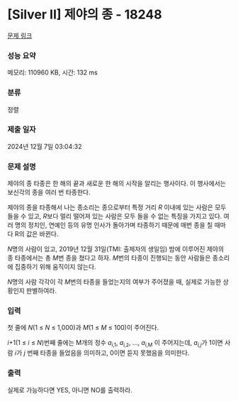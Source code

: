 # [Silver II] 제야의 종 - 18248 

[문제 링크](https://www.acmicpc.net/problem/18248) 

### 성능 요약

메모리: 110960 KB, 시간: 132 ms

### 분류

정렬

### 제출 일자

2024년 12월 7일 03:04:32

### 문제 설명

<p>제야의 종 타종은 한 해의 끝과 새로운 한 해의 시작을 알리는 행사이다. 이 행사에서는 보신각의 종을 여러 번 타종한다.</p>

<p>제야의 종을 타종해서 나는 종소리는 종으로부터 특정 거리 <em>R</em> 이내에 있는 사람은 모두 들을 수 있고, <em>R</em>보다 멀리 떨어져 있는 사람은 모두 들을 수 없는 특징을 가지고 있다. 여러 명의 정치인, 연예인 등의 유명 인사가 돌아가며 타종하기 때문에 매번 종을 칠 때마다 R의 값은 바뀐다.</p>

<p><em>N</em>명의 사람이 있고, 2019년 12월 31일(TMI: 출제자의 생일임) 밤에 이루어진 제야의 종 타종에서는 총 <em>M</em>번 종을 쳤다고 하자. <em>M</em>번의 타종이 진행되는 동안 사람들은 종소리에 집중하기 위해 움직이지 않는다.</p>

<p><em>N</em>명의 사람 각각이 각 <em>M</em>번의 타종을 들었는지의 여부가 주어졌을 때, 실제로 가능한 상황인지 판별하여라.</p>

### 입력 

 <p>첫 줄에 <em>N</em>(1 ≤ <em>N</em> ≤ 1,000)과 <em>M</em>(1 ≤ <em>M</em> ≤ 100)이 주어진다.</p>

<p><em>i</em>+1(1 ≤ <em>i</em> ≤ <em>N</em>)번째 줄에는 M개의 정수 <em>a</em><sub><em>i</em>,1</sub>, <em>a</em><sub><span style="font-size: 10.8333px;"><em>i</em>,2</span></sub>, ..., <em>a</em><sub><em>i</em>,M</sub> 이 주어지는데, <em>a<sub>i,j</sub></em>가 1이면 사람 <em>i</em>가 <em>j</em> 번째 타종을 들었음을 의미하고, 0이면 듣지 못했음을 의미한다.</p>

### 출력 

 <p>실제로 가능하다면 YES, 아니면 NO를 출력하라.</p>

